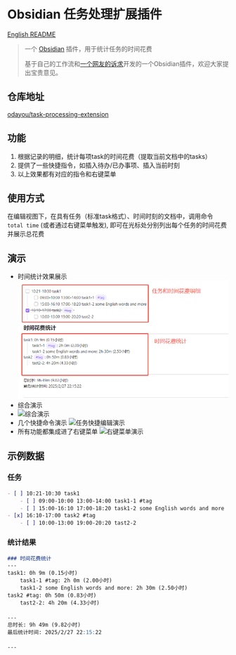 # Obsidian 任务处理扩展插件

[English README](https://github.com/odayou/task-processing-extension/blob/master/README_en.md)

> 一个 [Obsidian](https://obsidian.md/) 插件，用于统计任务的时间花费
>
> 基于自己的工作流和[一个网友的诉求](https://forum-zh.obsidian.md/t/topic/30252/4)开发的一个Obsidian插件，欢迎大家提出宝贵意见。

## 仓库地址

[odayou/task-processing-extension](https://github.com/odayou/task-processing-extension)

## 功能

1. 根据记录的明细，统计每项task的时间花费（提取当前文档中的tasks）
2. 提供了一些快捷指令，如插入待办/已办事项、插入当前时刻
3. 以上效果都有对应的指令和右键菜单

## 使用方式

在编辑视图下，在具有任务（标准task格式）、时间时刻的文档中，调用命令`total time` (或者通过右键菜单触发), 即可在光标处分别列出每个任务的时间花费并展示总花费

## 演示

- 时间统计效果展示
![时间统计演示](./screen/任务时间花费效果展示.png)
- 综合演示
- ![综合演示](./screen/综合演示.gif)
- 几个快捷命令演示
![任务快捷编辑演示](./screen/任务快捷编辑演示.gif)
- 所有功能都集成进了右键菜单
![右键菜单演示](./screen/快捷菜单示例.png)
  
## 示例数据

### 任务

```markdown
- [ ] 10:21-10:30 task1 
    - [ ] 09:00-10:00 13:00-14:00 task1-1 #tag 
    - [ ] 15:00-16:10 17:00-18:20 task1-2 some English words and more 
- [x] 16:10-17:00 task2 #tag 
    - [ ] 10:00-13:00 19:00-20:20 tast2-2 
```

### 统计结果

```markdown
### 时间花费统计
---
task1: 0h 9m (0.15小时)
    task1-1 #tag: 2h 0m (2.00小时)
    task1-2 some English words and more: 2h 30m (2.50小时)
task2 #tag: 0h 50m (0.83小时)
    tast2-2: 4h 20m (4.33小时)

---
总时长: 9h 49m (9.82小时)
最后统计时间: 2025/2/27 22:15:22

---

```
